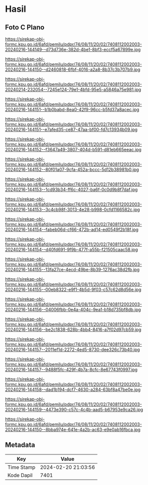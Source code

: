 # Hasil

## Foto C Plano

https://sirekap-obj-formc.kpu.go.id/6afd/pemilu/pdpr/74/08/11/20/02/7408112002003-20240216-144149--d73d736e-382d-4be1-8bf3-eccf5a67899e.jpg

https://sirekap-obj-formc.kpu.go.id/6afd/pemilu/pdpr/74/08/11/20/02/7408112002003-20240216-144150--d2460818-6fbf-4016-a2a8-8b37c3b707b9.jpg

https://sirekap-obj-formc.kpu.go.id/6afd/pemilu/pdpr/74/08/11/20/02/7408112002003-20240214-232054--7245e124-79e1-4bfd-95e5-a5846a75e981.jpg

https://sirekap-obj-formc.kpu.go.id/6afd/pemilu/pdpr/74/08/11/20/02/7408112002003-20240216-144151--b1b0babd-8ea0-42f9-96cc-b5fd37a8acec.jpg

https://sirekap-obj-formc.kpu.go.id/6afd/pemilu/pdpr/74/08/11/20/02/7408112002003-20240216-144151--e7afed35-ce87-47aa-bf00-fd7c13934b09.jpg

https://sirekap-obj-formc.kpu.go.id/6afd/pemilu/pdpr/74/08/11/20/02/7408112002003-20240216-144152--f3647a49-3807-404d-b591-d81eb665eeac.jpg

https://sirekap-obj-formc.kpu.go.id/6afd/pemilu/pdpr/74/08/11/20/02/7408112002003-20240216-144152--80f01a07-9cfa-452a-bccc-5d12b38981b0.jpg

https://sirekap-obj-formc.kpu.go.id/6afd/pemilu/pdpr/74/08/11/20/02/7408112002003-20240216-144153--1cd93b34-ff6c-4027-ba6f-0c0d9b8f7daf.jpg

https://sirekap-obj-formc.kpu.go.id/6afd/pemilu/pdpr/74/08/11/20/02/7408112002003-20240216-144153--3c4cb98f-3013-4e28-b998-0cfd1166582c.jpg

https://sirekap-obj-formc.kpu.go.id/6afd/pemilu/pdpr/74/08/11/20/02/7408112002003-20240216-144154--fabeb06d-cf66-472b-ad14-ed0549f2b18f.jpg

https://sirekap-obj-formc.kpu.go.id/6afd/pemilu/pdpr/74/08/11/20/02/7408112002003-20240216-144154--d40fd691-9f9b-477f-a55b-f21505caac58.jpg

https://sirekap-obj-formc.kpu.go.id/6afd/pemilu/pdpr/74/08/11/20/02/7408112002003-20240216-144155--13fa27ce-4ecd-49be-8b39-1276ac38d2fb.jpg

https://sirekap-obj-formc.kpu.go.id/6afd/pemilu/pdpr/74/08/11/20/02/7408112002003-20240216-144155--00eb8322-e9f1-4b5d-9f03-c57c62d8d56e.jpg

https://sirekap-obj-formc.kpu.go.id/6afd/pemilu/pdpr/74/08/11/20/02/7408112002003-20240216-144156--04006fbb-0e4a-404c-9ea1-b18d735bf8db.jpg

https://sirekap-obj-formc.kpu.go.id/6afd/pemilu/pdpr/74/08/11/20/02/7408112002003-20240216-144156--be2c1838-628b-4bb4-8416-a7f02d97cb59.jpg

https://sirekap-obj-formc.kpu.go.id/6afd/pemilu/pdpr/74/08/11/20/02/7408112002003-20240216-144157--2011ef1d-2272-4ed5-8730-dee326c73b40.jpg

https://sirekap-obj-formc.kpu.go.id/6afd/pemilu/pdpr/74/08/11/20/02/7408112002003-20240216-144157--9488f5fc-429f-4b7a-8cfc-8e67743f0997.jpg

https://sirekap-obj-formc.kpu.go.id/6afd/pemilu/pdpr/74/08/11/20/02/7408112002003-20240216-144158--dad1b194-dcf7-4630-a284-63bf8a47be0e.jpg

https://sirekap-obj-formc.kpu.go.id/6afd/pemilu/pdpr/74/08/11/20/02/7408112002003-20240216-144159--4473e390-c57c-4c4b-aad5-b67953e9ca26.jpg

https://sirekap-obj-formc.kpu.go.id/6afd/pemilu/pdpr/74/08/11/20/02/7408112002003-20240216-144150--8bba974e-641e-4a2b-ac63-e9e0ab16fbca.jpg


## Metadata

| Key        | Value               |
| ---------- | ------------------- |
| Time Stamp | 2024-02-20 21:03:56 |
| Kode Dapil | 7401                |



